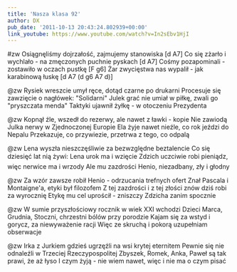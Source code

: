 ```yaml
---
title: 'Nasza klasa 92'
author: DX
pub_date: '2011-10-13 20:43:24.802939+00:00'
link_youtube: https://www.youtube.com/watch?v=In2sEbv1HjI
---
```


#zw
Osiągnęliśmy dojrzałość, zajmujemy stanowiska [d A7]
Co się zżarło i wychlało - na zmęczonych puchnie pyskach [d A7]
Cośmy pozapominali - zostawiło w oczach pustkę [F g6]
Żar zwycięstwa nas wypalił - jak karabinową łuskę [d A7 (d g6 A7 d)]

@zw
Rysiek wreszcie umył ręce, dotąd czarne po drukarni
Procesuje się zawzięcie o nagłówek: "Solidarni"
Julek grać nie umiał w piłkę, zwali go "pryszczata menda"
Taktyki ujawnił żyłkę - w otoczeniu Prezydenta

@zw
Kopnął źle, wszedł do rezerwy, ale nawet z ławki - kopie
Nie zawiodą Julka nerwy w Zjednoczonej Europie
Ela żyje nawet nieźle, co rok jeździ do Nepalu
Przekazuje, co przywiezie, przetrwa z tego, co odpalą

@zw
Lena wyszła nieszczęśliwie za bezwzględne beztalencie
Co się dziesięć lat nią żywi: Lena urok ma i wzięcie
Zdzich uczciwie robi pieniądz, więc nerwice ma i wrzody
Ale mu zazdrości Henio, niezadbany, zły i głodny

@zw
Za wzór zawsze robił Henio - odrzucania trefnych ofert
Znał Pascala i Montaigne'a, etyki był filozofem
Z tej zazdrości i z tej złości znów dziś robi za wyrocznię
Etykę mu cel uprościł - zniszczy Zdzicha zanim spocznie

@zw
W sumie przyszłościowy rocznik w wiek XXI wchodzi
Dzieci Marca, Grudnia, Stoczni, chrzestni bólów przy porodzie
Kajam się za wstyd i gorycz, za niewyważenie racji
Więc ze skruchą i pokorą uzupełniam obserwacje

@zw
Irka z Jurkiem gdzieś ugrzęźli na wsi krytej eternitem
Pewnie się nie odnaleźli w Trzeciej Rzeczypospolitej
Zbyszek, Romek, Anka, Paweł są tak prawi, że aż łyso
I czym żyją - nie wiem nawet, więc i nie ma o czym pisać
